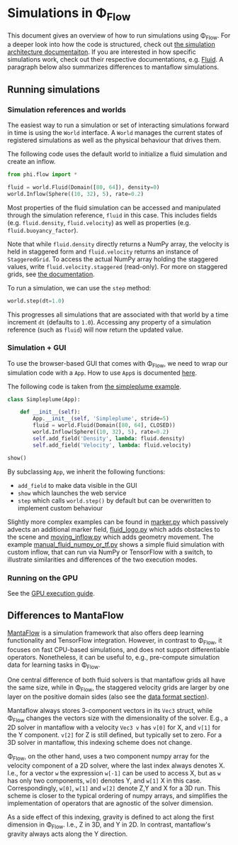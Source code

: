 # Simulations in Φ<sub>Flow</sub>

This document gives an overview of how to run simulations using Φ<sub>Flow</sub>.
For a deeper look into how the code is structured, check out [the simulation architecture documentaiton](Simulation_Architecture.md).
If you are interested in how specific simulations work, check out their respective documentations, e.g.
[Fluid](Fluid_Simulation.md).
A paragraph below also summarizes differences to mantaflow simulations.

## Running simulations

### Simulation references and worlds

The easiest way to run a simulation or set of interacting simulations forward in time is using the `World` interface.
A `World` manages the current states of registered simulations as well as the physical behaviour that drives them.

The following code uses the default world to initialize a fluid simulation and create an inflow.

```python
from phi.flow import *

fluid = world.Fluid(Domain([80, 64]), density=0)
world.Inflow(Sphere((10, 32), 5), rate=0.2)
```

Most properties of the fluid simulation can be accessed and manipulated through the simulation reference, `fluid` in this case.
This includes fields (e.g. `fluid.density`, `fluid.velocity`) as well as properties (e.g. `fluid.buoyancy_factor`).

Note that while `fluid.density` directly returns a NumPy array, the velocity is held in staggered form and
`fluid.velocity` returns an instance of `StaggeredGrid`.
To access the actual NumPy array holding the staggered values, write `fluid.velocity.staggered` (read-only).
For more on staggered grids, see [the documentation](Staggered_Grids.md).

To run a simulation, we can use the `step` method:

```python
world.step(dt=1.0)
```

This progresses all simulations that are associated with that world by a time increment `dt` (defaults to `1.0`).
Accessing any property of a simulation reference (such as `fluid`) will now return the updated value.

### Simulation + GUI

To use the browser-based GUI that comes with Φ<sub>Flow</sub>, we need to wrap our simulation code with a
`App`.
How to use `App`s is documented [here](Web_Interface.md).

The following code is taken from [the simpleplume example](../demos/simpleplume.py).

```python
class Simpleplume(App):

    def __init__(self):
        App.__init__(self, 'Simpleplume', stride=5)
        fluid = world.Fluid(Domain([80, 64], CLOSED))
        world.Inflow(Sphere((10, 32), 5), rate=0.2)
        self.add_field('Density', lambda: fluid.density)
        self.add_field('Velocity', lambda: fluid.velocity)

show()
```

By subclassing `App`, we inherit the following functions:

- `add_field` to make data visible in the GUI
- `show` which launches the web service
- `step` which calls `world.step()` by default but can be overwritten to implement custom behaviour

Slightly more complex examples can be found in 
[marker.py](../demos/marker.py) which passively advects an additional marker field,
[fluid_logo.py](../demos/fluid_logo.py) which adds obstacles to the scene and
[moving_inflow.py](../demos/moving_inflow.py) which adds geometry movement.
The example [manual_fluid_numpy_or_tf.py](../demos/manual_fluid_numpy_or_tf.py) shows a simple
fluid simulation with custom inflow, that can run via NumPy or TensorFlow with a switch,
to illustrate similarities and differences of the two execution modes.

### Running on the GPU

See the [GPU execution guide](GPU_Execution.md).

## Differences to MantaFlow

[MantaFlow](http://mantaflow.com/) is a simulation framework that also offers
deep learning functionality and TensorFlow integration. However, in contrast to
Φ<sub>Flow</sub>, it focuses on fast CPU-based simulations, and does not
support differentiable operators. Nonetheless, it can be useful to, e.g.,
pre-compute simulation data for learning tasks in Φ<sub>Flow</sub>.

One central difference of both fluid solvers is that mantaflow grids all have
the same size, while in Φ<sub>Flow</sub>, the staggered velocity grids are
larger by one layer on the positive domain sides 
(also see the [data format section](Scene_Format_Specification.md)).

Mantaflow always stores 3-component vectors in its `Vec3`
struct, while Φ<sub>Flow</sub> changes the vectors size with the
dimensionality of the solver. E.g., a 2D solver in mantaflow with a velocity `Vec3 v`
has `v[0]` for X, and `v[1]` for the Y component. `v[2]` for Z is still
defined, but typically set to zero. For a 3D solver in mantaflow, this indexing
scheme does not change.

Φ<sub>Flow</sub>, on the other hand, uses a two component numpy array for the
velocity component of a 2D solver, where the last index always denotes X. I.e.,
for a vector `w` the expression `w[-1]` can be used to access X, but
as `w` has only two components, `w[0]` denotes Y, and `w[1]` X in this case.
Correspondingly,
`w[0]`, `w[1]` and `w[2]` denote Z,Y and X for a 3D run. This scheme is
closer to the typical ordering of numpy arrays, and simplifies the
implementation of operators that are agnostic of the solver dimension.

As a side effect of this indexing, gravity is defined to act along the first
dimension in Φ<sub>Flow</sub>. I.e., Z in 3D, and Y in 2D. In contrast,
mantaflow's gravity always acts along the Y direction.

